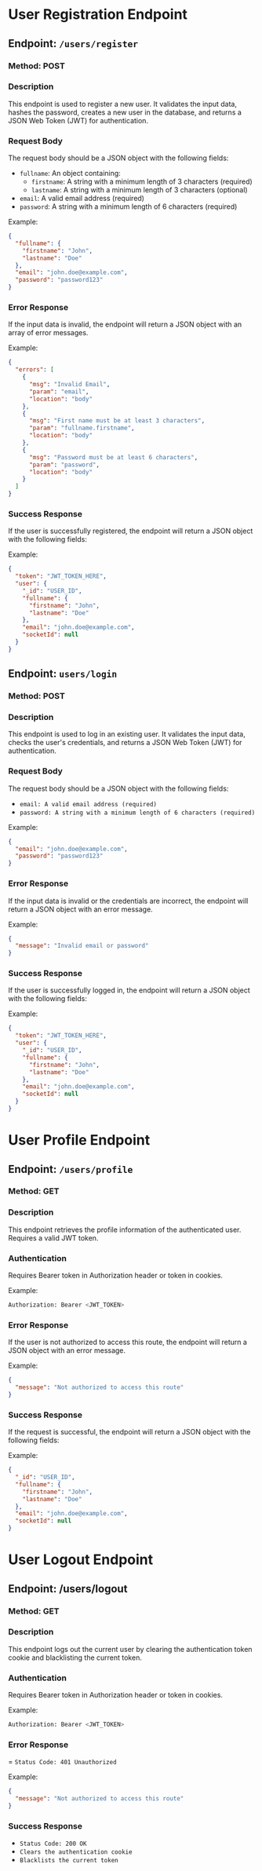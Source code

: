 # User Registration Endpoint

## Endpoint: `/users/register`

### Method: POST

### Description
This endpoint is used to register a new user. It validates the input data, hashes the password, creates a new user in the database, and returns a JSON Web Token (JWT) for authentication.

### Request Body
The request body should be a JSON object with the following fields:

- `fullname`: An object containing:
  - `firstname`: A string with a minimum length of 3 characters (required)
  - `lastname`: A string with a minimum length of 3 characters (optional)
- `email`: A valid email address (required)
- `password`: A string with a minimum length of 6 characters (required)

Example:
```json
{
  "fullname": {
    "firstname": "John",
    "lastname": "Doe"
  },
  "email": "john.doe@example.com",
  "password": "password123"
}
```

### Error Response
If the input data is invalid, the endpoint will return a JSON object with an array of error messages.

Example:
```json
{
  "errors": [
    {
      "msg": "Invalid Email",
      "param": "email",
      "location": "body"
    },
    {
      "msg": "First name must be at least 3 characters",
      "param": "fullname.firstname",
      "location": "body"
    },
    {
      "msg": "Password must be at least 6 characters",
      "param": "password",
      "location": "body"
    }
  ]
}
```

### Success Response
If the user is successfully registered, the endpoint will return a JSON object with the following fields:

Example:
```json
{
  "token": "JWT_TOKEN_HERE",
  "user": {
    "_id": "USER_ID",
    "fullname": {
      "firstname": "John",
      "lastname": "Doe"
    },
    "email": "john.doe@example.com",
    "socketId": null
  }
}
```





## Endpoint: `users/login`


###  Method: POST

### Description
This endpoint is used to log in an existing user. It validates the input data, checks the user's credentials, and returns a JSON Web Token (JWT) for authentication.

### Request Body
The request body should be a JSON object with the following fields:

- `email: A valid email address (required)`
- `password: A string with a minimum length of 6 characters (required)`

Example:
```json
{
  "email": "john.doe@example.com",
  "password": "password123"
}
```

### Error Response
If the input data is invalid or the credentials are incorrect, the endpoint will return a JSON object with an error message.

Example:
```json
{
  "message": "Invalid email or password"
}
```


### Success Response

If the user is successfully logged in, the endpoint will return a JSON object with the following fields:

Example:
```json
{
  "token": "JWT_TOKEN_HERE",
  "user": {
    "_id": "USER_ID",
    "fullname": {
      "firstname": "John",
      "lastname": "Doe"
    },
    "email": "john.doe@example.com",
    "socketId": null
  }
}
```




# User Profile Endpoint

## Endpoint: `/users/profile`

### Method: GET

### Description
This endpoint retrieves the profile information of the authenticated user. Requires a valid JWT token.

### Authentication
Requires Bearer token in Authorization header or token in cookies.

Example:
```bash
Authorization: Bearer <JWT_TOKEN>
```

### Error Response
If the user is not authorized to access this route, the endpoint will return a JSON object with an error message.

Example:
```json
{
  "message": "Not authorized to access this route"
}
```

### Success Response
If the request is successful, the endpoint will return a JSON object with the following fields:

Example:
```json
{
  "_id": "USER_ID",
  "fullname": {
    "firstname": "John",
    "lastname": "Doe"
  },
  "email": "john.doe@example.com",
  "socketId": null
}
```

# User Logout Endpoint

## Endpoint: /users/logout

### Method: GET

### Description
This endpoint logs out the current user by clearing the authentication token cookie and blacklisting the current token.

### Authentication
Requires Bearer token in Authorization header or token in cookies.

Example:
```bash
Authorization: Bearer <JWT_TOKEN>
```

### Error Response
= `Status Code: 401 Unauthorized`

Example:
```json
{
  "message": "Not authorized to access this route"
}
```

### Success Response
- `Status Code: 200 OK`
- `Clears the authentication cookie`
- `Blacklists the current token`


